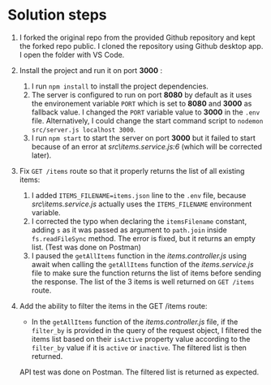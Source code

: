 # Solution steps

1. I forked the original repo from the provided Github repository and kept the forked repo public. I cloned the repository using Github desktop app. I open the folder with VS Code.

1. Install the project and run it on port **3000** :

   1. I run `npm install` to install the project dependencies.
   1. The server is configured to run on port **8080** by default as it uses the environement variable `PORT` which is set to **8080** and **3000** as fallback value. I changed the `PORT` variable value to **3000** in the `.env` file. Alternatively, I could change the start command script to `nodemon src/server.js localhost 3000`.
   1. I run `npm start` to start the server on port **3000** but it failed to start because of an error at _src\items.service.js:6_ (which will be corrected later).

1. Fix `GET /items` route so that it properly returns the list of all existing items:

   1. I added `ITEMS_FILENAME=items.json` line to the `.env` file, because _src\items.service.js_ actually uses the `ITEMS_FILENAME` environment variable.
   1. I corrected the typo when declaring the `itemsFilename` constant, adding `s` as it was passed as argument to `path.join` inside `fs.readFileSync` method.
      The error is fixed, but it returns an empty list. (Test was done on Postman)
   1. I paused the `getAllItems` function in the _items.controller.js_ using await when calling the `getAllItems` function of the _items.service.js_ file to make sure the function returns the list of items before sending the response. The list of the 3 items is well returned on `GET /items` route.

1. Add the ability to filter the items in the GET /items route:

   - In the `getAllItems` function of the _items.controller.js_ file, if the `filter_by` is provided in the query of the request object, I filtered the items list based on their `isActive` property value according to the `filter_by` value if it is `active` or `inactive`. The filtered list is then returned.

   API test was done on Postman. The filtered list is returned as expected.


